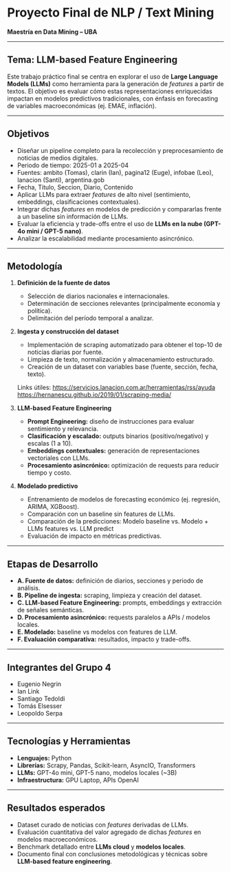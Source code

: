 # Proyecto Final de NLP / Text Mining  
**Maestría en Data Mining – UBA**

---

## Tema: LLM-based Feature Engineering

Este trabajo práctico final se centra en explorar el uso de **Large Language Models (LLMs)** como herramienta para la generación de *features* a partir de textos. El objetivo es evaluar cómo estas representaciones enriquecidas impactan en modelos predictivos tradicionales, con énfasis en forecasting de variables macroeconómicas (ej. EMAE, inflación).  

---

## Objetivos

- Diseñar un pipeline completo para la recolección y preprocesamiento de noticias de medios digitales.
- Periodo de tiempo: 2025-01 a 2025-04
- Fuentes: ambito (Tomas), clarin (Ian), pagina12 (Euge), infobae (Leo), lanacion (Santi), argentina.gob
- Fecha, Titulo, Seccion, Diario, Contenido  
- Aplicar LLMs para extraer *features* de alto nivel (sentimiento, embeddings, clasificaciones contextuales).  
- Integrar dichas *features* en modelos de predicción y compararlas frente a un baseline sin información de LLMs.  
- Evaluar la eficiencia y trade-offs entre el uso de **LLMs en la nube (GPT-4o mini / GPT-5 nano)**.  
- Analizar la escalabilidad mediante procesamiento asincrónico.  

---

## Metodología

1. **Definición de la fuente de datos**  
   - Selección de diarios nacionales e internacionales.  
   - Determinación de secciones relevantes (principalmente economía y política).  
   - Delimitación del período temporal a analizar.  

2. **Ingesta y construcción del dataset**  
   - Implementación de scraping automatizado para obtener el top-10 de noticias diarias por fuente.  
   - Limpieza de texto, normalización y almacenamiento estructurado.  
   - Creación de un dataset con variables base (fuente, sección, fecha, texto). 

   Links útiles:
   https://servicios.lanacion.com.ar/herramientas/rss/ayuda
   https://hernanescu.github.io/2019/01/scraping-media/

3. **LLM-based Feature Engineering**  
   - **Prompt Engineering:** diseño de instrucciones para evaluar sentimiento y relevancia.  
   - **Clasificación y escalado:** outputs binarios (positivo/negativo) y escalas (1 a 10).  
   - **Embeddings contextuales:** generación de representaciones vectoriales con LLMs.  
   - **Procesamiento asincrónico:** optimización de requests para reducir tiempo y costo.  

4. **Modelado predictivo**  
   - Entrenamiento de modelos de forecasting económico (ej. regresión, ARIMA, XGBoost).  
   - Comparación con un baseline sin features de LLMs.
   - Comparación de la predicciones: Modelo baseline vs. Modelo + LLMs features vs. LLM predict  
   - Evaluación de impacto en métricas predictivas.  

---

## Etapas de Desarrollo

- **A. Fuente de datos:** definición de diarios, secciones y periodo de análisis.  
- **B. Pipeline de ingesta:** scraping, limpieza y creación del dataset.  
- **C. LLM-based Feature Engineering:** prompts, embeddings y extracción de señales semánticas.  
- **D. Procesamiento asincrónico:** requests paralelos a APIs / modelos locales.  
- **E. Modelado:** baseline vs modelos con features de LLM.  
- **F. Evaluación comparativa:** resultados, impacto y trade-offs.  

---

## Integrantes del Grupo 4

- Eugenio Negrin  
- Ian Link  
- Santiago Tedoldi  
- Tomás Elsesser  
- Leopoldo Serpa  

---

## Tecnologías y Herramientas

- **Lenguajes:** Python  
- **Librerías:** Scrapy, Pandas, Scikit-learn, AsyncIO, Transformers  
- **LLMs:** GPT-4o mini, GPT-5 nano, modelos locales (~3B)  
- **Infraestructura:** GPU Laptop, APIs OpenAI  

---

## Resultados esperados

- Dataset curado de noticias con *features* derivadas de LLMs.  
- Evaluación cuantitativa del valor agregado de dichas *features* en modelos macroeconómicos.  
- Benchmark detallado entre **LLMs cloud** y **modelos locales**.  
- Documento final con conclusiones metodológicas y técnicas sobre **LLM-based feature engineering**.  


